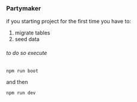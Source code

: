 ### Partymaker

 if you starting project for the first time you have to:
 1) migrate tables
 2) seed data
 ###### to do so execute
`npm run boot` 

and then

`npm run dev` 

